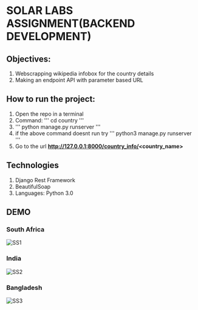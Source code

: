 # SOLAR LABS ASSIGNMENT(BACKEND DEVELOPMENT)

## Objectives:

1) Webscrapping wikipedia infobox for the country details
2) Making an endpoint API with parameter based URL

## How to run the project:

1) Open the repo in a terminal
2) Command: ''' cd country '''
3) ''' python manage.py runserver '''
4) if the above command doesnt run try ''' python3 manage.py runserver '''
5) Go to the url **http://127.0.0.1:8000/country_info/<country_name>**

## Technologies

1) Django Rest Framework
2) BeautifulSoap
3) Languages: Python 3.0

## DEMO

### South Africa
![SS1](https://user-images.githubusercontent.com/65591606/209453205-c505ad7e-d763-4aa5-805e-36e8661247e7.png)

### India
![SS2](https://user-images.githubusercontent.com/65591606/209453216-492a8620-af0d-4127-9753-65694d810cd2.png)

### Bangladesh
![SS3](https://user-images.githubusercontent.com/65591606/209453220-0637b579-4ba6-4718-b884-f44e6e82e562.png)
